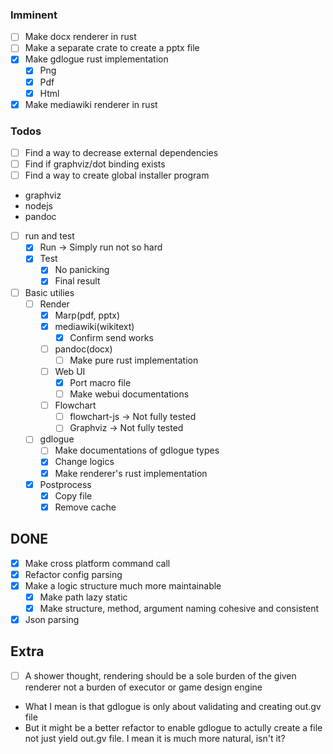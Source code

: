 ### Imminent

* [ ] Make docx renderer in rust
* [ ] Make a separate crate to create a pptx file
* [x] Make gdlogue rust implementation
  * [x] Png
  * [x] Pdf
  * [x] Html
* [x] Make mediawiki renderer in rust

### Todos

* [ ] Find a way to decrease external dependencies
* [ ] Find if graphviz/dot binding exists
* [ ] Find a way to create global installer program
- graphviz
- nodejs
- pandoc

* [ ] run and test
  * [x] Run -> Simply run not so hard
  * [x] Test
    * [x] No panicking
	* [x] Final result

* [ ] Basic utilies
  * [ ] Render
    * [x] Marp(pdf, pptx)
    * [x] mediawiki(wikitext)
	  * [x] Confirm send works
    * [ ] pandoc(docx)
	  * [ ] Make pure rust implementation
    * [ ] Web UI
	  * [x] Port macro file
	  * [ ] Make webui documentations
    * [ ] Flowchart
      * [ ] flowchart-js -> Not fully tested
      * [ ] Graphviz -> Not fully tested
  * [ ] gdlogue
	* [ ] Make documentations of gdlogue types
    * [x] Change logics
	* [x] Make renderer's rust implementation

  * [x] Postprocess
     * [x] Copy file
	 * [x] Remove cache

## DONE

* [x] Make cross platform command call
* [x] Refactor config parsing
* [x] Make a logic structure much more maintainable
  * [x] Make path lazy static
  * [x] Make structure, method, argument naming cohesive and consistent

* [x] Json parsing

## Extra

* [ ] A shower thought, rendering should be a sole burden of the given renderer
not a burden of executor or game design engine
- What I mean is that gdlogue is only about validating and creating out.gv file
- But it might be a better refactor to enable gdlogue to actully create a file not just yield out.gv file. I mean it is much more natural, isn't it?
